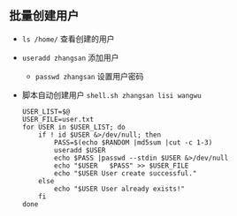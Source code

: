 ## 批量创建用户

- `ls /home/` 查看创建的用户

- `useradd zhangsan` 添加用户
    - `passwd zhangsan` 设置用户密码

- 脚本自动创建用户 `shell.sh zhangsan lisi wangwu`
    ```
    USER_LIST=$@
    USER_FILE=user.txt
    for USER in $USER_LIST; do
        if ! id $USER &>/dev/null; then
            PASS=$(echo $RANDOM |md5sum |cut -c 1-3)
            useradd $USER
            echo $PASS |passwd --stdin $USER &>/dev/null
            echo "$USER   $PASS" >> $USER_FILE
            echo "$USER User create successful."
        else
            echo "$USER User already exists!"
        fi
    done
    ```